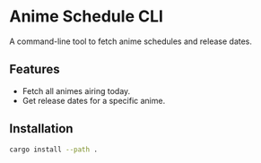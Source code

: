 # Anime Schedule CLI

A command-line tool to fetch anime schedules and release dates.

## Features

- Fetch all animes airing today.
- Get release dates for a specific anime.

## Installation

```bash
cargo install --path .
